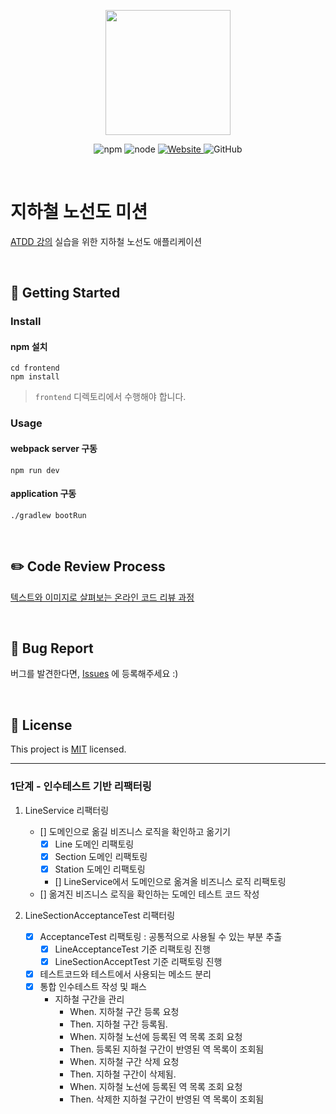 <p align="center">
    <img width="200px;" src="https://raw.githubusercontent.com/woowacourse/atdd-subway-admin-frontend/master/images/main_logo.png"/>
</p>
<p align="center">
  <img alt="npm" src="https://img.shields.io/badge/npm-6.14.15-blue">
  <img alt="node" src="https://img.shields.io/badge/node-14.18.2-blue">
  <a href="https://edu.nextstep.camp/c/R89PYi5H" alt="nextstep atdd">
    <img alt="Website" src="https://img.shields.io/website?url=https%3A%2F%2Fedu.nextstep.camp%2Fc%2FR89PYi5H">
  </a>
  <img alt="GitHub" src="https://img.shields.io/github/license/next-step/atdd-subway-admin">
</p>

<br>

# 지하철 노선도 미션
[ATDD 강의](https://edu.nextstep.camp/c/R89PYi5H) 실습을 위한 지하철 노선도 애플리케이션

<br>

## 🚀 Getting Started

### Install
#### npm 설치
```
cd frontend
npm install
```
> `frontend` 디렉토리에서 수행해야 합니다.

### Usage
#### webpack server 구동
```
npm run dev
```
#### application 구동
```
./gradlew bootRun
```
<br>

## ✏️ Code Review Process
[텍스트와 이미지로 살펴보는 온라인 코드 리뷰 과정](https://github.com/next-step/nextstep-docs/tree/master/codereview)

<br>

## 🐞 Bug Report

버그를 발견한다면, [Issues](https://github.com/next-step/atdd-subway-service/issues) 에 등록해주세요 :)

<br>

## 📝 License

This project is [MIT](https://github.com/next-step/atdd-subway-service/blob/master/LICENSE.md) licensed.

---

### 1단계 - 인수테스트 기반 리팩터링
 1. LineService 리팩터링
    - [] 도메인으로 옮길 비즈니스 로직을 확인하고 옮기기
      - [X] Line 도메인 리팩토링
      - [X] Section 도메인 리팩토링
      - [X] Station 도메인 리팩토링
      - [] LineService에서 도메인으로 옮겨올 비즈니스 로직 리팩토링
    - [] 옮겨진 비즈니스 로직을 확인하는 도메인 테스트 코드 작성

 2. LineSectionAcceptanceTest 리팩터링
    - [X] AcceptanceTest 리팩토링 : 공통적으로 사용될 수 있는 부분 추출
      - [X] LineAcceptanceTest 기준 리팩토링 진행
      - [X] LineSectionAcceptTest 기준 리팩토링 진행
    - [X] 테스트코드와 테스트에서 사용되는 메소드 분리
    - [X] 통합 인수테스트 작성 및 패스
      - 지하철 구간을 관리
        * When. 지하철 구간 등록 요청
        * Then. 지하철 구간 등록됨.
        * When. 지하철 노선에 등록된 역 목록 조회 요청
        * Then. 등록된 지하철 구간이 반영된 역 목록이 조회됨
        * When. 지하철 구간 삭제 요청
        * Then. 지하철 구간이 삭제됨.
        * When. 지하철 노선에 등록된 역 목록 조회 요청
        * Then. 삭제한 지하철 구간이 반영된 역 목록이 조회됨